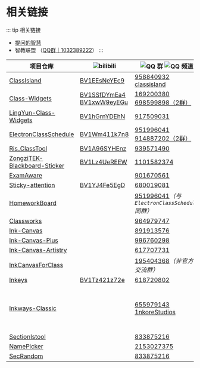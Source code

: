 # 相关链接

<ArticleMetadata />

::: tip 相关链接
- [提问的智慧](https://github.com/ryanhanwu/How-To-Ask-Questions-The-Smart-Way/blob/main/README-zh_CN.md)
- 智教联盟 （[QQ群｜1032389222](https://qm.qq.com/q/WRyW8y2yg8)）
  <Linkcard url="https://forum.smart-teach.cn/" title="SmartTeachCN 智教联盟官网" description="智教联盟致力于服务全国电教委，并为教学辅助类应用提供全方面扶持与帮助。" logo="https://forum.smart-teach.cn/assets/favicon-v4ksoaxf.png"/>
:::

| 项目仓库 | ![bilibili](https://img.shields.io/badge/-bilibili%E8%A7%86%E9%A2%91-%23FB7299?style=flat&logo=bilibili) | ![QQ 群](https://img.shields.io/badge/-QQ%E7%BE%A4-blue?style=flat&logo=QQ) ![QQ 频道](https://img.shields.io/badge/-QQ%E9%A2%91%E9%81%93-blue?style=flat&logo=QQ) | 其它 |
| - | - | - | - |
| [ClassIsland](https://github.com/ClassIsland/ClassIsland) | [BV1EEsNeYEc9](https://www.bilibili.com/video/BV1EEsNeYEc9) | [958840932](https://qm.qq.com/q/4NsDQKiAuQ) [classisland](https://pd.qq.com/s/10sd1flp0) | |
| [Class-Widgets](https://github.com/Class-Widgets/Class-Widgets) | [BV1SSfDYmEa4](https://www.bilibili.com/video/BV1SSfDYmEa4) [BV1xwW9eyEGu](https://www.bilibili.com/video/BV1xwW9eyEGu) | [169200380](https://qm.qq.com/q/EuDtwzURQA)<br/>[698599898（2群）](https://qm.qq.com/q/qSnRH8ycWQ) | [![Discord](https://img.shields.io/badge/-Discord%EF%BD%9CxT7v7FGZ-white?style=flat&logo=Discord)](https://discord.gg/xT7v7FGZ) |
| [LingYun-Class-Widgets](https://github.com/Yamikani-Flipped/LingYun-Class-Widgets) | [BV1hGrnYDEhN](https://www.bilibili.com/video/BV1hGrnYDEhN) | [917509031](https://qm.qq.com/q/BDeDL7K8kE) | |
| [ElectronClassSchedule](https://github.com/EnderWolf006/ElectronClassSchedule) | [BV1Wm411k7n8](https://www.bilibili.com/video/BV1Wm411k7n8) | [951996041](https://qm.qq.com/q/9nRFURLYJ2)<br/>[914887202（2群）](https://qm.qq.com/q/JarnP6AD2a) | [![Telegram](https://img.shields.io/badge/-Telegram%EF%BD%9C@%E7%94%B5%E5%AD%90%E8%AF%BE%E8%A1%A8%E4%BA%A4%E6%B5%81%E7%BE%A4ElectronClassSchedule-blue?style=flat&logo=Telegram)](https://t.me/ECSchedule) |
| [Ris_ClassTool](https://github.com/Ris-Soft/Ris_ClassTool) | [BV1A96SYHEnz](https://www.bilibili.com/video/BV1A96SYHEnz) | [939571490](https://qm.qq.com/q/nl64TDpnk6) | |
| [ZongziTEK-Blackboard-Sticker](https://github.com/STBBRD/ZongziTEK-Blackboard-Sticker) | [BV1Lz4UeREEW](https://www.bilibili.com/video/BV1Lz4UeREEW) | [1101582374](https://jq.qq.com/?_wv=1027&k=epb9KDPe) | |
| [ExamAware](https://github.com/ExamAware) | | [901670561](https://qm.qq.com/q/zDiEipHsaI) | |
| [Sticky-attention](https://github.com/Sticky-attention/Sticky-attention) | [BV1YJ4Fe5EgD](https://www.bilibili.com/video/BV1YJ4Fe5EgD) | [680019081](https://qm.qq.com/q/neHPnfBSJq) | |
| [HomeworkBoard](https://github.com/EnderWolf006/HomeworkBoard) | | [951996041](https://qm.qq.com/q/9nRFURLYJ2)*（与 `ElectronClassSchedule` 同群）*| |
| [Classworks](https://github.com/ClassworksDev/Classworks) | | [964979747](https://qm.qq.com/q/AdQJCgNOsS) | |
| [Ink-Canvas](https://github.com/WXRIW/Ink-Canvas) | | [891913576](https://jq.qq.com/?_wv=1027&k=NvlM1Rgg) | |
| [Ink-Canvas-Plus](https://github.com/clover-yan/Ink-Canvas-Plus) | | [996760298](https://qm.qq.com/q/yVzprKLfbi) | |
| [Ink-Canvas-Artistry](https://github.com/ChangSakura/Ink-Canvas) | | [617707731](https://qm.qq.com/q/AC777tzmEw) | |
| [InkCanvasForClass](https://github.com/InkCanvas/InkCanvasForClass) | | [195404368](https://qm.qq.com/q/9OCaHHfh7O)*（非官方交流群）* | |
| [Inkeys](https://github.com/Alan-CRL/Inkeys) | [BV1Tz421z72e](https://www.bilibili.com/video/BV1Tz421z72e) | [618720802](https://qm.qq.com/q/iEDzSL0Wn) | |
| [Inkways-Classic](https://github.com/iNKORE-NET/Inkways) | | [655979143](https://qm.qq.com/q/wzFUnRBF9C) [1nkoreStudios](https://pd.qq.com/s/g3o1pmidm) | [![Telegram](https://img.shields.io/badge/-Telegram%EF%BD%9C@iNKORE_Studios-blue?style=flat&logo=Telegram)](https://t.me/iNKORE)<br/>[![Facebook](https://img.shields.io/badge/-Facebook%EF%BD%9C@iNKORE_Studios-blue?style=flat&logo=Facebook)](https://www.facebook.com/iNKORE.NET)<br/>[![X](https://img.shields.io/badge/-X%EF%BD%9C@iNKORE_NET-black?style=flat&logo=X)](https://x.com/iNKORE_NET)<br/>[![Discord](https://img.shields.io/badge/-Discord%EF%BD%9Cm6NPNVk4bs-white?style=flat&logo=Discord)](https://discord.com/invite/m6NPNVk4bs) |
| [SectionIstool](https://github.com/SectionIstool/SectionIstool) | | [833875216](https://qm.qq.com/q/ASRSNUJuve) | |
| [NamePicker](https://github.com/NamePickerOrg/NamePicker) | | [2153027375](https://qm.qq.com/q/flUZy9cJMs) | |
| [SecRandom](https://github.com/SECTL/SecRandom) | | [833875216](https://qm.qq.com/q/Y8tx1BxnmG) | |